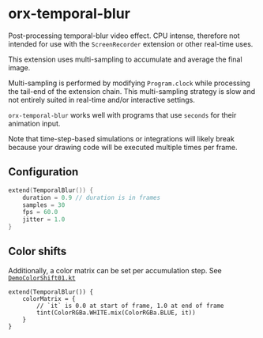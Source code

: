 # orx-temporal-blur

Post-processing temporal-blur video effect. CPU intense, therefore not intended 
for use with the `ScreenRecorder` extension or other real-time uses.

This extension uses multi-sampling to accumulate and average the final image. 

Multi-sampling is performed by modifying `Program.clock` 
while processing the tail-end of the extension chain. This multi-sampling strategy is slow and not
entirely suited in real-time and/or interactive settings.

`orx-temporal-blur` works well with programs that use `seconds` for their animation input.

Note that time-step-based simulations or integrations will likely break because your drawing code will be executed multiple times
per frame.

## Configuration

```kotlin
extend(TemporalBlur()) {
    duration = 0.9 // duration is in frames
    samples = 30 
    fps = 60.0 
    jitter = 1.0
}
```

## Color shifts

Additionally, a color matrix can be set per accumulation step. See [`DemoColorShift01.kt`](src/demo/kotlin/DemoColorShift01.kt)

```
extend(TemporalBlur()) {
    colorMatrix = {
        // `it` is 0.0 at start of frame, 1.0 at end of frame
        tint(ColorRGBa.WHITE.mix(ColorRGBa.BLUE, it))
    }
}
```


